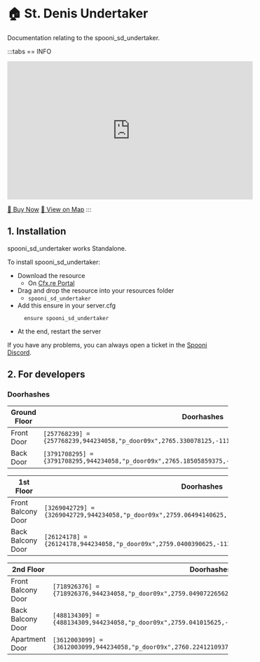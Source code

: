 # 🏠 St. Denis Undertaker
Documentation relating to the spooni_sd_undertaker.

:::tabs
== INFO
<iframe width="560" height="315" src="https://www.youtube.com/embed/8e4vNmOaZmQ?si=dDZPWyEbq04ziQMp" frameborder="0" allow="accelerometer; autoplay; clipboard-write; encrypted-media; gyroscope; picture-in-picture; web-share" referrerpolicy="strict-origin-when-cross-origin" allowfullscreen></iframe>

<a href="https://spooni-mapping.tebex.io/package/6301487" class="button-buy">🛒 Buy Now</a>
<a href="https://spooni.de/rdr2/?m=house32" class="button-map">📍 View on Map</a>
:::

## 1. Installation
spooni_sd_undertaker works Standalone.  

To install spooni_sd_undertaker:
- Download the resource
  - On [Cfx.re Portal](https://portal.cfx.re/)
- Drag and drop the resource into your resources folder
  - `spooni_sd_undertaker`
- Add this ensure in your server.cfg
  ```
    ensure spooni_sd_undertaker
  ```
- At the end, restart the server

If you have any problems, you can always open a ticket in the [Spooni Discord](https://discord.gg/spooni).

## 2. For developers
### Doorhashes
| Ground Floor              | Doorhashes
|---------------------------|----------------------------------------------------------------------------------|
| Front Door                | `[257768239] = {257768239,944234058,"p_door09x",2765.330078125,-1115.93994140625,47.66520690917969}`
| Back Door                 | `[3791708295] = {3791708295,944234058,"p_door09x",2765.18505859375,-1131.1529541015625,47.63053512573242}`

| 1st Floor                 | Doorhashes
|---------------------------|----------------------------------------------------------------------------------|
| Front Balcony Door        | `[3269042729] = {3269042729,944234058,"p_door09x",2759.06494140625,-1116.0040283203125,51.8740005493164}`
| Back Balcony Door         | `[26124178] = {26124178,944234058,"p_door09x",2759.0400390625,-1131.1319580078125,51.91456985473633}`

| 2nd Floor                 | Doorhashes
|---------------------------|----------------------------------------------------------------------------------|
| Front Balcony Door        | `[718926376] = {718926376,944234058,"p_door09x",2759.049072265625,-1116.001953125,55.81665420532226}`
| Back Balcony Door         | `[488134309] = {488134309,944234058,"p_door09x",2759.041015625,-1131.1319580078125,55.77000045776367}`
| Apartment Door            | `[3612003099] = {3612003099,944234058,"p_door09x",2760.22412109375,-1118.946044921875,55.75978851318359}`
